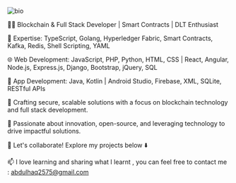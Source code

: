 
![bio](https://github.com/abdul54509/abdul54509/assets/67702579/26060b1d-1a08-41c4-85b9-9edff7db1ac6)

👨‍💻 Blockchain & Full Stack Developer | Smart Contracts | DLT Enthusiast

🔗 Expertise: TypeScript, Golang, Hyperledger Fabric, Smart Contracts, Kafka, Redis, Shell Scripting, YAML

🌐 Web Development: JavaScript, PHP, Python, HTML, CSS | React, Angular, Node.js, Express.js, Django, Bootstrap, jQuery, SQL

📱 App Development: Java, Kotlin | Android Studio, Firebase, XML, SQLite, RESTful APIs

🚀 Crafting secure, scalable solutions with a focus on blockchain technology and full stack development.

💼 Passionate about innovation, open-source, and leveraging technology to drive impactful solutions.

🌟 Let's collaborate! Explore my projects below ⬇️

📫 I love learning and sharing what I learnt , you can feel free to contact me : abdulhaq2575@gmail.com

<!---
abdul54509/abdul54509 is a ✨ special ✨ repository because its `README.md` (this file) appears on your GitHub profile.
You can click the Preview link to take a look at your changes.
--->
